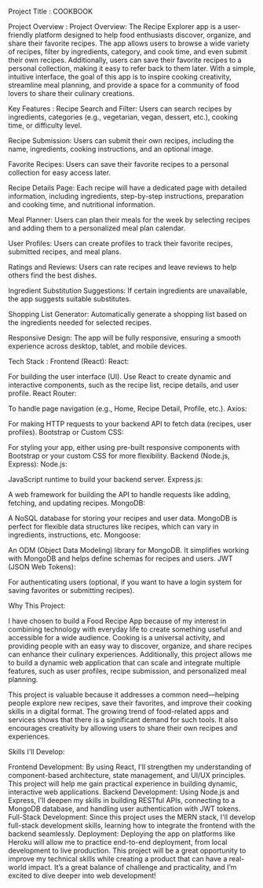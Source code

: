 
Project Title : COOKBOOK

Project Overview : Project Overview: The Recipe Explorer app is a user-friendly platform designed to help food enthusiasts discover, organize, and share their favorite recipes. The app allows users to browse a wide variety of recipes, filter by ingredients, category, and cook time, and even submit their own recipes. Additionally, users can save their favorite recipes to a personal collection, making it easy to refer back to them later. With a simple, intuitive interface, the goal of this app is to inspire cooking creativity, streamline meal planning, and provide a space for a community of food lovers to share their culinary creations.

Key Features : Recipe Search and Filter: Users can search recipes by ingredients, categories (e.g., vegetarian, vegan, dessert, etc.), cooking time, or difficulty level.

Recipe Submission: Users can submit their own recipes, including the name, ingredients, cooking instructions, and an optional image.

Favorite Recipes: Users can save their favorite recipes to a personal collection for easy access later.

Recipe Details Page: Each recipe will have a dedicated page with detailed information, including ingredients, step-by-step instructions, preparation and cooking time, and nutritional information.

Meal Planner: Users can plan their meals for the week by selecting recipes and adding them to a personalized meal plan calendar.

User Profiles: Users can create profiles to track their favorite recipes, submitted recipes, and meal plans.

Ratings and Reviews: Users can rate recipes and leave reviews to help others find the best dishes.

Ingredient Substitution Suggestions: If certain ingredients are unavailable, the app suggests suitable substitutes.

Shopping List Generator: Automatically generate a shopping list based on the ingredients needed for selected recipes.

Responsive Design: The app will be fully responsive, ensuring a smooth experience across desktop, tablet, and mobile devices.

Tech Stack : Frontend (React): React:

For building the user interface (UI). Use React to create dynamic and interactive components, such as the recipe list, recipe details, and user profile. React Router:

To handle page navigation (e.g., Home, Recipe Detail, Profile, etc.). Axios:

For making HTTP requests to your backend API to fetch data (recipes, user profiles). Bootstrap or Custom CSS:

For styling your app, either using pre-built responsive components with Bootstrap or your custom CSS for more flexibility. Backend (Node.js, Express): Node.js:

JavaScript runtime to build your backend server. Express.js:

A web framework for building the API to handle requests like adding, fetching, and updating recipes. MongoDB:

A NoSQL database for storing your recipes and user data. MongoDB is perfect for flexible data structures like recipes, which can vary in ingredients, instructions, etc. Mongoose:

An ODM (Object Data Modeling) library for MongoDB. It simplifies working with MongoDB and helps define schemas for recipes and users. JWT (JSON Web Tokens):

For authenticating users (optional, if you want to have a login system for saving favorites or submitting recipes).

Why This Project:

I have chosen to build a Food Recipe App because of my interest in combining technology with everyday life to create something useful and accessible for a wide audience. Cooking is a universal activity, and providing people with an easy way to discover, organize, and share recipes can enhance their culinary experiences. Additionally, this project allows me to build a dynamic web application that can scale and integrate multiple features, such as user profiles, recipe submission, and personalized meal planning.

This project is valuable because it addresses a common need—helping people explore new recipes, save their favorites, and improve their cooking skills in a digital format. The growing trend of food-related apps and services shows that there is a significant demand for such tools. It also encourages creativity by allowing users to share their own recipes and experiences.

Skills I'll Develop:

Frontend Development: By using React, I'll strengthen my understanding of component-based architecture, state management, and UI/UX principles. This project will help me gain practical experience in building dynamic, interactive web applications. Backend Development: Using Node.js and Express, I'll deepen my skills in building RESTful APIs, connecting to a MongoDB database, and handling user authentication with JWT tokens. Full-Stack Development: Since this project uses the MERN stack, I'll develop full-stack development skills, learning how to integrate the frontend with the backend seamlessly. Deployment: Deploying the app on platforms like Heroku will allow me to practice end-to-end deployment, from local development to live production. This project will be a great opportunity to improve my technical skills while creating a product that can have a real-world impact. It’s a great balance of challenge and practicality, and I’m excited to dive deeper into web development!